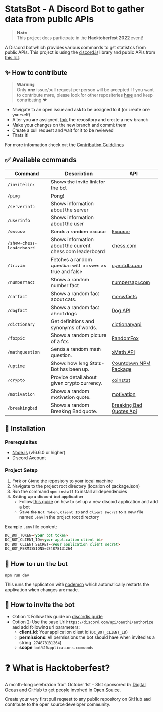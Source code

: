 # StatsBot - A Discord Bot to gather data from public APIs

> **Note** <br>
> This project does participate in the **Hacktoberfest 2022** event!

A Discord bot which provides various commands to get statistics from public APIs. This project is using the [discord.js](https://discord.js.org/) library and public APIs from [this list](https://github.com/public-apis/public-apis).

## :sparkles: How to contribute

> **Warning** <br>
> Only **one** issue/pull request per person will be accepted. If you want to contribute more, please look for other repositories [here](https://github.com/topics/hacktoberfest-2022?o=desc&s=updated) and keep contributing ❤️

- Navigate to an open issue and ask to be assigned to it (or create one yourself)
- After you are assigned, [fork](https://docs.github.com/en/get-started/quickstart/fork-a-repo) the repository and create a new branch
- Make your changes on the new branch and commit them
- Create a [pull request](https://docs.github.com/en/pull-requests/collaborating-with-pull-requests/proposing-changes-to-your-work-with-pull-requests/creating-a-pull-request) and wait for it to be reviewed
- Thats it!

For more information check out the [Contribution Guidelines](CONTRIBUTING.md)

## :white_check_mark: Available commands

<!-- markdown table -->
| Command                   | Description                                               | API                                                                 |
| ------------------------- | --------------------------------------------------------- | ------------------------------------------------------------------- |
| `/invitelink`             | Shows the invite link for the bot                         |                                                                     |
| `/ping`                   | Pong!                                                     |                                                                     |
| `/serverinfo`             | Shows information about the server                        |                                                                     |
| `/userinfo`               | Shows information about the user                          |                                                                     |
| `/excuse`                 | Sends a random excuse                                     | [Excuser](https://excuser.herokuapp.com/)                           |
| `/show-chess-leaderboard` | Shows information about the current chess.com leaderboard | [chess.com](https://www.chess.com/news/view/published-data-api)     |
| `/trivia`                 | Fetches a random question with answer as true and false   | [opentdb.com](https://opentdb.com/api.php?amount=1&type=boolean)    |
| `/numberfact`             | Shows a random number fact                                | [numbersapi.com](http://numbersapi.com/)                            |
| `/catfact`                | Shows a random fact about cats.                           | [meowfacts](https://github.com/wh-iterabb-it/meowfacts)             |
| `/dogfact`                | Shows a random fact about dogs.                           | [Dog API](http://dog-api.kinduff.com/api/facts)                     |
| `/dictionary`             | Get definitions and synonyms of words.                    | [dictionaryapi](https://dictionaryapi.dev/)                         |
| `/foxpic`                 | Shows a random picture of a fox.                          | [RandomFox](https://randomfox.ca/floof/)                            |
| `/mathquestion`           | Sends a random math question.                             | [xMath API](https://x-math.herokuapp.com/)                          |
| `/uptime`                 | Shows how long Stats-Bot has been up.                     | [Countdown NPM Package](https://www.npmjs.com/package/countdown)    |
| `/crypto`                 | Provide detail about given crypto currency.               | [coinstat](https://documenter.getpostman.com/view/5734027/RzZ6Hzr3) |
| `/motivation`             | Shows a random motivation quote.                          | [motivation](https://nodejs-quoteapp.herokuapp.com/)                |
| `/breakingbad`            | Shows a random Breaking Bad quote.                        | [Breaking Bad Quotes Api](https://breakingbadquotes.xyz/)           |

## :wrench: Installation

### Prerequisites

- [Node.js](https://nodejs.org/en/download/) (v16.6.0 or higher)
- Discord Account

### Project Setup

1. Fork or Clone the repository to your local machine
2. Navigate to the project root directory (location of package.json)
3. Run the command `npm install` to install all dependencies
4. Setting up a discord bot application
   - Follow [this guide](https://discordjs.guide/preparations/setting-up-a-bot-application.html) on how to set up a new discord application and add a bot
   - Save the `Bot Token`, `Client ID` and `Client Secret` to a new file named `.env` in the project root directory

Example `.env` file content:

```html
DC_BOT_TOKEN=<your bot token>
DC_BOT_CLIENT_ID=<your application client id>
DC_BOT_CLIENT_SECRET=<your application client secret>
DC_BOT_PERMISSIONS=274878131264
```

## :rocket: How to run the bot

```sh
npm run dev
```

This runs the application with [nodemon](https://www.npmjs.com/package/nodemon) which automatically restarts the application when changes are made.

## :link: How to invite the bot

- Option 1: Follow this guide on [discordjs.guide](https://discordjs.guide/preparations/adding-your-bot-to-servers.html)
- Option 2: Use the base Url `https://discord.com/api/oauth2/authorize` and add following url parameters:
  - **client_id**: Your application client id (`DC_BOT_CLIENT_ID`)
  - **permissions**: All permissions the bot should have when invited as a string (`274878131264`)
  - **scope**: `bot%20applications.commands`

# :question: What is Hacktoberfest?

A month-long celebration from October 1st - 31st sponsored by [Digital Ocean](https://hacktoberfest.com/) and GitHub to get people involved in [Open Source](https://github.com/open-source).

Create your very first pull request to any public repository on GitHub and contribute to the open source developer community.

